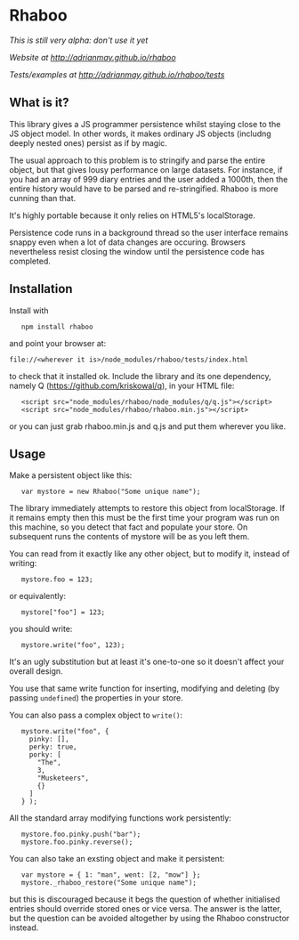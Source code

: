 Rhaboo
======

*This is still very alpha: don't use it yet*

*Website at http://adrianmay.github.io/rhaboo*

*Tests/examples at http://adrianmay.github.io/rhaboo/tests*

What is it?
-----------

This library gives a JS programmer persistence whilst staying close to the JS object model. In other words, it makes ordinary JS objects (includng deeply nested ones) persist as if by magic.

The usual approach to this problem is to stringify and parse the entire object, but that gives lousy performance on large datasets. For instance, if you had an array of 999 diary entries and the user added a 1000th, then the entire history would have to be parsed and re-stringified. Rhaboo is more cunning than that.

It's highly portable because it only relies on HTML5's localStorage.

Persistence code runs in a background thread so the user interface remains snappy even when a lot of data changes are occuring. Browsers nevertheless resist closing the window until the persistence code has completed.

Installation
------------

Install with 

```
   npm install rhaboo
```

and point your browser at: 

```
file://<wherever it is>/node_modules/rhaboo/tests/index.html
```

to check that it installed ok. Include the library and its one dependency, namely Q (https://github.com/kriskowal/q), in your HTML file:

```
   <script src="node_modules/rhaboo/node_modules/q/q.js"></script>
   <script src="node_modules/rhaboo/rhaboo.min.js"></script>
```
or you can just grab rhaboo.min.js and q.js and put them wherever you like.

Usage
-----

Make a persistent object like this:

```
   var mystore = new Rhaboo("Some unique name");
```

The library immediately attempts to restore this object from localStorage. If it remains empty then this must be the first time your program was run on this machine, so you detect that fact and populate your store. On subsequent runs the contents of mystore will be as you left them.

You can read from it exactly like any other object, but to modify it, instead of writing:
 
```
   mystore.foo = 123; 
```
or equivalently: 
```
   mystore["foo"] = 123;
```

you should write:

```
   mystore.write("foo", 123);
```

It's an ugly substitution but at least it's one-to-one so it doesn't affect your overall design.

You use that same write function for inserting, modifying and deleting (by passing `undefined`) the properties in your store.

You can also pass a complex object to `write()`:

```
   mystore.write("foo", {   
     pinky: [],   
     perky: true,   
     porky: [   
       "The",   
       3,   
       "Musketeers",   
       {}   
     ]   
   } );
```

All the standard array modifying functions work persistently:

```
   mystore.foo.pinky.push("bar");  
   mystore.foo.pinky.reverse();
```

You can also take an exsting object and make it persistent:

```
   var mystore = { 1: "man", went: [2, "mow"] };  
   mystore._rhaboo_restore("Some unique name");
```

but this is discouraged because it begs the question of whether initialised entries should override stored ones or vice versa. The answer is the latter, but the question can be avoided altogether by using the Rhaboo constructor instead.




